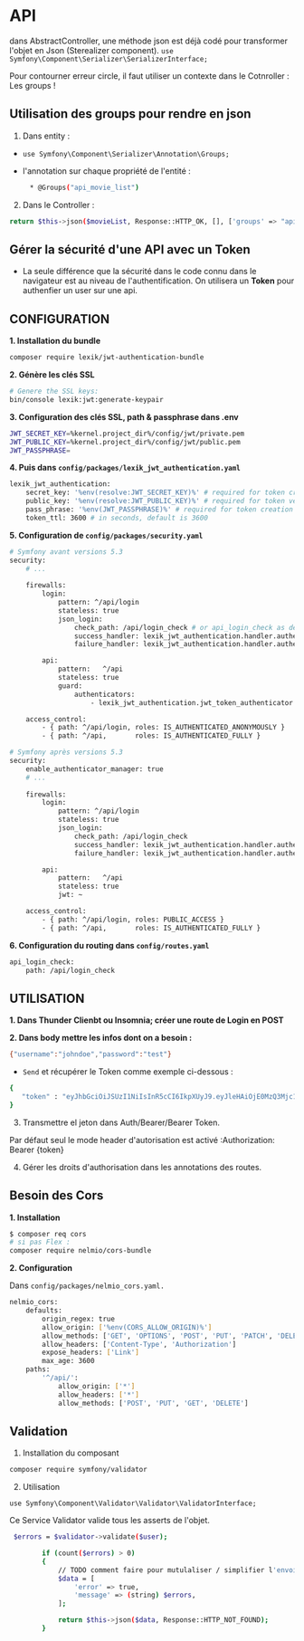 # API

dans AbstractController, une méthode json est déjà codé pour transformer l'objet en Json (Sterealizer component).
`use Symfony\Component\Serializer\SerializerInterface;`


Pour contourner erreur circle, il faut utiliser un contexte dans le Cotnroller : Les groups !

## Utilisation des groups pour rendre en json

1. Dans entity :

- `use Symfony\Component\Serializer\Annotation\Groups;`


- l'annotation sur chaque propriété de l'entité :
```sh
     * @Groups("api_movie_list")
```

2. Dans le Controller :
```sh
return $this->json($movieList, Response::HTTP_OK, [], ['groups' => "api_movie_list"]);
```

## Gérer la sécurité d'une API avec un Token

- La seule différence que la sécurité dans le code connu dans le navigateur est au niveau de l'authentification. On utilisera un **Token** pour authenfier un user sur une api.

## CONFIGURATION

**1. Installation du bundle**
```sh
composer require lexik/jwt-authentication-bundle
```

**2. Génère les clés SSL**
```sh
# Genere the SSL keys:
bin/console lexik:jwt:generate-keypair
```

**3. Configuration des clés SSL, path & passphrase dans .env**

```sh
JWT_SECRET_KEY=%kernel.project_dir%/config/jwt/private.pem
JWT_PUBLIC_KEY=%kernel.project_dir%/config/jwt/public.pem
JWT_PASSPHRASE=
```

**4. Puis dans `config/packages/lexik_jwt_authentication.yaml`**

```sh
lexik_jwt_authentication:
    secret_key: '%env(resolve:JWT_SECRET_KEY)%' # required for token creation
    public_key: '%env(resolve:JWT_PUBLIC_KEY)%' # required for token verification
    pass_phrase: '%env(JWT_PASSPHRASE)%' # required for token creation
    token_ttl: 3600 # in seconds, default is 3600
```

**5. Configuration de `config/packages/security.yaml`**
```sh
# Symfony avant versions 5.3
security:
    # ...
    
    firewalls:
        login:
            pattern: ^/api/login
            stateless: true
            json_login:
                check_path: /api/login_check # or api_login_check as defined in config/routes.yaml
                success_handler: lexik_jwt_authentication.handler.authentication_success
                failure_handler: lexik_jwt_authentication.handler.authentication_failure

        api:
            pattern:   ^/api
            stateless: true
            guard:
                authenticators:
                    - lexik_jwt_authentication.jwt_token_authenticator

    access_control:
        - { path: ^/api/login, roles: IS_AUTHENTICATED_ANONYMOUSLY }
        - { path: ^/api,       roles: IS_AUTHENTICATED_FULLY }
```

```sh
# Symfony après versions 5.3
security:
    enable_authenticator_manager: true
    # ...
    
    firewalls:
        login:
            pattern: ^/api/login
            stateless: true
            json_login:
                check_path: /api/login_check
                success_handler: lexik_jwt_authentication.handler.authentication_success
                failure_handler: lexik_jwt_authentication.handler.authentication_failure

        api:
            pattern:   ^/api
            stateless: true
            jwt: ~

    access_control:
        - { path: ^/api/login, roles: PUBLIC_ACCESS }
        - { path: ^/api,       roles: IS_AUTHENTICATED_FULLY }
```

**6. Configuration du routing dans `config/routes.yaml`**

```sh
api_login_check:
    path: /api/login_check
```

## UTILISATION

**1. Dans Thunder Clienbt ou Insomnia; créer une route de Login en POST**

**2. Dans body mettre les infos dont on a besoin :**
```sh
{"username":"johndoe","password":"test"}
```
- `Send` et récupérer le Token comme exemple ci-dessous :
```sh
{
   "token" : "eyJhbGciOiJSUzI1NiIsInR5cCI6IkpXUyJ9.eyJleHAiOjE0MzQ3Mjc1MzYsInVzZXJuYW1lIjoia29ybGVvbiIsImlhdCI6IjE0MzQ2NDExMzYifQ.nh0L_wuJy6ZKIQWh6OrW5hdLkviTs1_bau2GqYdDCB0Yqy_RplkFghsuqMpsFls8zKEErdX5TYCOR7muX0aQvQxGQ4mpBkvMDhJ4-pE4ct2obeMTr_s4X8nC00rBYPofrOONUOR4utbzvbd4d2xT_tj4TdR_0tsr91Y7VskCRFnoXAnNT-qQb7ci7HIBTbutb9zVStOFejrb4aLbr7Fl4byeIEYgp2Gd7gY"
}
```

3. Transmettre el jeton dans Auth/Bearer/Bearer Token.

Par défaut seul le mode header d'autorisation est activé :Authorization: Bearer {token}

4. Gérer les droits d'authorisation dans les annotations des routes.

## Besoin des Cors

**1. Installation**

```sh
$ composer req cors
# si pas Flex :
composer require nelmio/cors-bundle
```

**2. Configuration**

Dans `config/packages/nelmio_cors.yaml.`

```sh
nelmio_cors:
    defaults:
        origin_regex: true
        allow_origin: ['%env(CORS_ALLOW_ORIGIN)%']
        allow_methods: ['GET', 'OPTIONS', 'POST', 'PUT', 'PATCH', 'DELETE']
        allow_headers: ['Content-Type', 'Authorization']
        expose_headers: ['Link']
        max_age: 3600
    paths:
        '^/api/':
            allow_origin: ['*']
            allow_headers: ['*']
            allow_methods: ['POST', 'PUT', 'GET', 'DELETE']
```

## Validation


1. Installation du composant

```sh
composer require symfony/validator
```

2. Utilisation

`use Symfony\Component\Validator\Validator\ValidatorInterface;`

Ce Service Validator valide tous les asserts de l'objet.

```sh
 $errors = $validator->validate($user);

        if (count($errors) > 0)
        {
            // TODO comment faire pour mutulaliser / simplifier l'envoi d'erreur
            $data = [
                'error' => true,
                'message' => (string) $errors,
            ];

            return $this->json($data, Response::HTTP_NOT_FOUND);
        }
```
